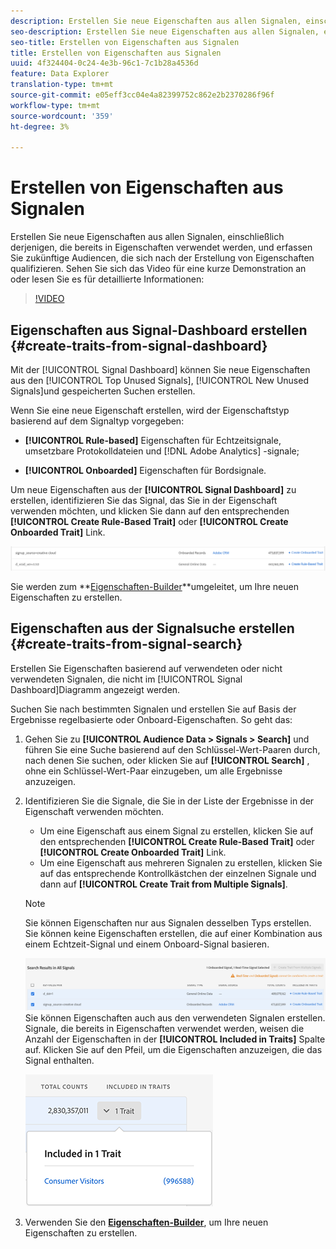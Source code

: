```yaml
---
description: Erstellen Sie neue Eigenschaften aus allen Signalen, einschließlich derjenigen, die bereits in Eigenschaften verwendet werden, und erfassen Sie zukünftige Audiencen, die sich nach der Erstellung von Eigenschaften qualifizieren.
seo-description: Erstellen Sie neue Eigenschaften aus allen Signalen, einschließlich derjenigen, die bereits in Eigenschaften verwendet werden, und erfassen Sie zukünftige Audiencen, die sich nach der Erstellung von Eigenschaften qualifizieren.
seo-title: Erstellen von Eigenschaften aus Signalen
title: Erstellen von Eigenschaften aus Signalen
uuid: 4f324404-0c24-4e3b-96c1-7c1b28a4536d
feature: Data Explorer
translation-type: tm+mt
source-git-commit: e05eff3cc04e4a82399752c862e2b2370286f96f
workflow-type: tm+mt
source-wordcount: '359'
ht-degree: 3%

---
```



# Erstellen von Eigenschaften aus Signalen

Erstellen Sie neue Eigenschaften aus allen Signalen, einschließlich derjenigen, die bereits in Eigenschaften verwendet werden, und erfassen Sie zukünftige Audiencen, die sich nach der Erstellung von Eigenschaften qualifizieren. Sehen Sie sich das Video für eine kurze Demonstration an oder lesen Sie es für detaillierte Informationen:

>[!VIDEO](https://video.tv.adobe.com/v/25169/?quality=12)

## Eigenschaften aus Signal-Dashboard erstellen {#create-traits-from-signal-dashboard}

Mit der [!UICONTROL Signal Dashboard] können Sie neue Eigenschaften aus den [!UICONTROL Top Unused Signals], [!UICONTROL New Unused Signals]und gespeicherten Suchen erstellen.

Wenn Sie eine neue Eigenschaft erstellen, wird der Eigenschaftstyp basierend auf dem Signaltyp vorgegeben:

* **[!UICONTROL Rule-based]** Eigenschaften für Echtzeitsignale, umsetzbare Protokolldateien und [!DNL Adobe Analytics] -signale;

* **[!UICONTROL Onboarded]** Eigenschaften für Bordsignale.

Um neue Eigenschaften aus der **[!UICONTROL Signal Dashboard]** zu erstellen, identifizieren Sie das Signal, das Sie in der Eigenschaft verwenden möchten, und klicken Sie dann auf den entsprechenden **[!UICONTROL Create Rule-Based Trait]** oder **[!UICONTROL Create Onboarded Trait]** Link.

![](assets/signals-create-trait.png)

Sie werden zum **[Eigenschaften-Builder](../../features/traits/about-trait-builder.md)**umgeleitet, um Ihre neuen Eigenschaften zu erstellen.

## Eigenschaften aus der Signalsuche erstellen {#create-traits-from-signal-search}

Erstellen Sie Eigenschaften basierend auf verwendeten oder nicht verwendeten Signalen, die nicht im [!UICONTROL Signal Dashboard]Diagramm angezeigt werden.

Suchen Sie nach bestimmten Signalen und erstellen Sie auf Basis der Ergebnisse regelbasierte oder Onboard-Eigenschaften. So geht das:

1. Gehen Sie zu **[!UICONTROL Audience Data > Signals > Search]** und führen Sie eine Suche basierend auf den Schlüssel-Wert-Paaren durch, nach denen Sie suchen, oder klicken Sie auf **[!UICONTROL Search]** , ohne ein Schlüssel-Wert-Paar einzugeben, um alle Ergebnisse anzuzeigen.
2. Identifizieren Sie die Signale, die Sie in der Liste der Ergebnisse in der Eigenschaft verwenden möchten.
   * Um eine Eigenschaft aus einem Signal zu erstellen, klicken Sie auf den entsprechenden **[!UICONTROL Create Rule-Based Trait]** oder **[!UICONTROL Create Onboarded Trait]** Link.
   * Um eine Eigenschaft aus mehreren Signalen zu erstellen, klicken Sie auf das entsprechende Kontrollkästchen der einzelnen Signale und dann auf **[!UICONTROL Create Trait from Multiple Signals]**.

   >[!NOTE]
   >Sie können Eigenschaften nur aus Signalen desselben Typs erstellen. Sie können keine Eigenschaften erstellen, die auf einer Kombination aus einem Echtzeit-Signal und einem Onboard-Signal basieren.
   >
   > ![](assets/signals-create-trait-search.png)
   >Sie können Eigenschaften auch aus den verwendeten Signalen erstellen. Signale, die bereits in Eigenschaften verwendet werden, weisen die Anzahl der Eigenschaften in der **[!UICONTROL Included in Traits]** Spalte auf. Klicken Sie auf den Pfeil, um die Eigenschaften anzuzeigen, die das Signal enthalten.
   >
   >![](assets/signals-used-traits.png)

3. Verwenden Sie den **[Eigenschaften-Builder](../../features/traits/about-trait-builder.md)**, um Ihre neuen Eigenschaften zu erstellen.
